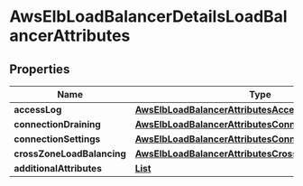 

# AwsElbLoadBalancerDetailsLoadBalancerAttributes


## Properties

| Name | Type | Description | Notes |
|------------ | ------------- | ------------- | -------------|
|**accessLog** | [**AwsElbLoadBalancerAttributesAccessLog**](AwsElbLoadBalancerAttributesAccessLog.md) |  |  [optional] |
|**connectionDraining** | [**AwsElbLoadBalancerAttributesConnectionDraining**](AwsElbLoadBalancerAttributesConnectionDraining.md) |  |  [optional] |
|**connectionSettings** | [**AwsElbLoadBalancerAttributesConnectionSettings**](AwsElbLoadBalancerAttributesConnectionSettings.md) |  |  [optional] |
|**crossZoneLoadBalancing** | [**AwsElbLoadBalancerAttributesCrossZoneLoadBalancing**](AwsElbLoadBalancerAttributesCrossZoneLoadBalancing.md) |  |  [optional] |
|**additionalAttributes** | [**List**](List.md) |  |  [optional] |



